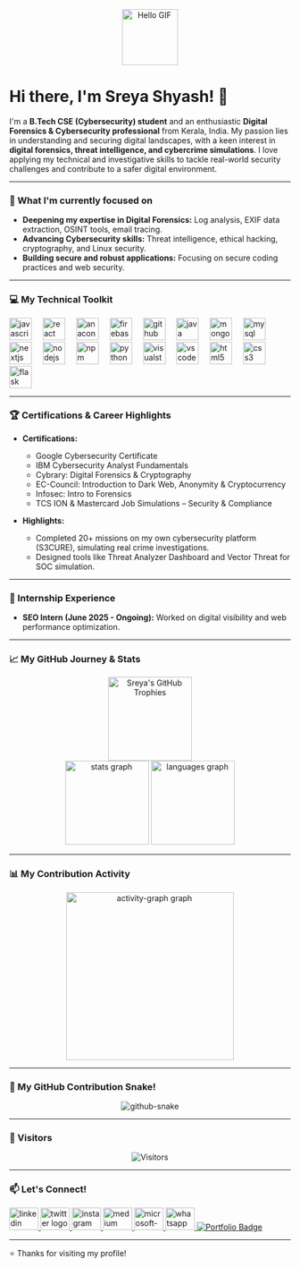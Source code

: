 <div align="center">
  <img src="https://media.tenor.com/images/072fd69c0d75c87b92ff150ad2f960f2/tenor.gif" width="100px" alt="Hello GIF">
</div>

# Hi there, I'm Sreya Shyash! 👋

I'm a **B.Tech CSE (Cybersecurity) student** and an enthusiastic **Digital Forensics & Cybersecurity professional** from Kerala, India. My passion lies in understanding and securing digital landscapes, with a keen interest in **digital forensics, threat intelligence, and cybercrime simulations**. I love applying my technical and investigative skills to tackle real-world security challenges and contribute to a safer digital environment.

---

### 🌱 What I'm currently focused on

-   **Deepening my expertise in Digital Forensics:** Log analysis, EXIF data extraction, OSINT tools, email tracing.
-   **Advancing Cybersecurity skills:** Threat intelligence, ethical hacking, cryptography, and Linux security.
-   **Building secure and robust applications:** Focusing on secure coding practices and web security.

---

### 💻 My Technical Toolkit

<div align="left">
  <!-- Devicons provide a wide range of popular tech icons -->
  <img src="https://cdn.jsdelivr.net/gh/devicons/devicon/icons/javascript/javascript-original.svg" height="40" alt="javascript logo"  />
  <img width="12" />
  <img src="https://cdn.jsdelivr.net/gh/devicons/devicon/icons/react/react-original.svg" height="40" alt="react logo"  />
  <img width="12" />
  <img src="https://cdn.jsdelivr.net/gh/devicons/devicon/icons/anaconda/anaconda-original.svg" height="40" alt="anaconda logo"  />
  <img width="12" />
  <img src="https://cdn.jsdelivr.net/gh/devicons/devicon/icons/firebase/firebase-plain.svg" height="40" alt="firebase logo"  />
  <img width="12" />
  <img src="https://cdn.jsdelivr.net/gh/devicons/devicon/icons/github/github-original.svg" height="40" alt="github logo"  />
  <img width="12" />
  <img src="https://cdn.jsdelivr.net/gh/devicons/devicon/icons/java/java-original.svg" height="40" alt="java logo"  />
  <img width="12" />
  <img src="https://cdn.jsdelivr.net/gh/devicons/devicon/icons/mongodb/mongodb-original.svg" height="40" alt="mongodb logo"  />
  <img width="12" />
  <img src="https://cdn.jsdelivr.net/gh/devicons/devicon/icons/mysql/mysql-original.svg" height="40" alt="mysql logo"  />
  <img width="12" />
  <img src="https://cdn.jsdelivr.net/gh/devicons/devicon/icons/nextjs/nextjs-original.svg" height="40" alt="nextjs logo"  />
  <img width="12" />
  <img src="https://cdn.jsdelivr.net/gh/devicons/devicon/icons/nodejs/nodejs-original.svg" height="40" alt="nodejs logo"  />
  <img width="12" />
  <img src="https://cdn.jsdelivr.net/gh/devicons/devicon/icons/npm/npm-original-wordmark.svg" height="40" alt="npm logo"  />
  <img width="12" />
  <img src="https://cdn.jsdelivr.net/gh/devicons/devicon/icons/python/python-original.svg" height="40" alt="python logo"  />
  <img width="12" />
  <img src="https://cdn.jsdelivr.net/gh/devicons/devicon/icons/visualstudio/visualstudio-plain.svg" height="40" alt="visualstudio logo"  />
  <img width="12" />
  <img src="https://cdn.jsdelivr.net/gh/devicons/devicon/icons/vscode/vscode-original.svg" height="40" alt="vscode logo"  />
  <img width="12" />
  <img src="https://cdn.jsdelivr.net/gh/devicons/devicon/icons/html5/html5-original.svg" height="40" alt="html5 logo"  />
  <img width="12" />
  <img src="https://cdn.jsdelivr.net/gh/devicons/devicon/icons/css3/css3-original.svg" height="40" alt="css3 logo"  />
  <img width="12" />
  <img src="https://cdn.jsdelivr.net/gh/devicons/devicon/icons/flask/flask-original.svg" height="40" alt="flask logo"  />
</div>


---

### 🏆 Certifications & Career Highlights

-   **Certifications:**
    -   Google Cybersecurity Certificate
    -   IBM Cybersecurity Analyst Fundamentals
    -   Cybrary: Digital Forensics & Cryptography
    -   EC-Council: Introduction to Dark Web, Anonymity & Cryptocurrency
    -   Infosec: Intro to Forensics
    -   TCS ION & Mastercard Job Simulations – Security & Compliance

-   **Highlights:**
    -   Completed 20+ missions on my own cybersecurity platform (S3CURE), simulating real crime investigations.
    -   Designed tools like Threat Analyzer Dashboard and Vector Threat for SOC simulation.

---

### 💼 Internship Experience

-   **SEO Intern (June 2025 - Ongoing):** Worked on digital visibility and web performance optimization.

---

### 📈 My GitHub Journey & Stats

<div align="center">
  <!-- GitHub Trophy Cards -->
  <img src="https://github-profile-trophy.vercel.app/?username=sreya-s19&theme=dracula&column=-1&row=1&margin-w=8&margin-h=8&no-bg=false&no-frame=false&order=4" height="150" alt="Sreya's GitHub Trophies" />
  <br/>
  <!-- GitHub Stats Card -->
  <img src="https://github-readme-stats.vercel.app/api?username=sreya-s19&hide_title=false&hide_rank=false&show_icons=true&include_all_commits=true&count_private=true&disable_animations=false&theme=dracula&locale=en&hide_border=false&order=1" height="150" alt="stats graph"  />
  <!-- GitHub Languages Card -->
  <img src="https://github-readme-stats.vercel.app/api/top-langs?username=sreya-s19&locale=en&hide_title=false&layout=compact&card_width=320&langs_count=5&theme=dracula&hide_border=false&order=2" height="150" alt="languages graph"  />
</div>

---

### 📊 My Contribution Activity

<div align="center">
  <!-- GitHub Activity Graph (if configured for your repo) -->
  <img src="https://github-readme-activity-graph.vercel.app/graph?username=sreya-s19&radius=16&theme=dracula&area=true&order=5" height="300" alt="activity-graph graph"  />
</div>

---

### 🐍 My GitHub Contribution Snake!

<div align="center">
  <!-- This image will only show after you set up the GitHub Action for the snake animation and it runs successfully. -->
  <!-- Check https://github.com/Platane/snk for setup instructions. -->
  <img src="https://raw.githubusercontent.com/sreya-s19/sreya-s19/output/snake.svg" alt="github-snake" />
</div>

---

### 👋 Visitors

<div align="center">
  <img src="https://visitor-badge.laobi.icu/badge?page_id=SreyaShyash.SreyaShyash" alt="Visitors"/>
</div>

---

### 📫 Let's Connect!

<div align="left">
  <a href="https://www.linkedin.com/in/sreya-shyjash/" target="_blank">
    <img src="https://raw.githubusercontent.com/maurodesouza/profile-readme-generator/master/src/assets/icons/social/linkedin/default.svg" width="52" height="40" alt="linkedin logo"  />
  </a>
  <a href="https://twitter.com/srreyya__" target="_blank">
    <img src="https://raw.githubusercontent.com/maurodesouza/profile-readme-generator/master/src/assets/icons/social/twitter/default.svg" width="52" height="40" alt="twitter logo"  />
  </a>
  <a href="https://instagram.com/srreyya__" target="_blank">
    <img src="https://raw.githubusercontent.com/maurodesouza/profile-readme-generator/master/src/assets/icons/social/instagram/default.svg" width="52" height="40" alt="instagram logo"  />
  </a>
  <a href="https://medium.com/@sreyashyjash" target="_blank">
    <img src="https://raw.githubusercontent.com/maurodesouza/profile-readme-generator/master/src/assets/icons/social/medium/default.svg" width="52" height="40" alt="medium logo"  />
  </a>
  <a href="mailto:sreyashyjash@gmail.com" target="_blank">
    <img src="https://raw.githubusercontent.com/maurodesouza/profile-readme-generator/master/src/assets/icons/social/microsoft-outlook/default.svg" width="52" height="40" alt="microsoft-outlook logo"  />
  </a>
  <a href="https://wa.me/918921716475" target="_blank">
    <img src="https://raw.githubusercontent.com/maurodesouza/profile-readme-generator/master/src/assets/icons/social/whatsapp/default.svg" width="52" height="40" alt="whatsapp logo"  />
  </a>
  <a href="https://cyberdiaries.netlify.app/" target="_blank"> <!-- Added your portfolio link here -->
    <img src="https://img.shields.io/badge/Portfolio-2C2C2C?style=flat&logo=netlify&logoColor=white" alt="Portfolio Badge"/>
  </a>
</div>

---

⭐️ Thanks for visiting my profile!
